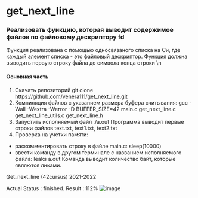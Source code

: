 # get_next_line

### Реализовать функцию, которая выводит содержимое файлов по файловому дескриптору fd
Функция реализована с помощью односвязаного списка на Си, где каждый элемент списка - это файловый дескриптор.
Функция должна выводить первую строку файла до символа конца строки \n

#### Основная часть
1. Скачать репозиторий git clone https://github.com/venera111/get_next_line.git
2. Компиляция файлов с указанием размера буфера считывания:
gcc -Wall -Wextra -Werror -D BUFFER_SIZE=42 main.c get_next_line.c get_next_line_utils.c get_next_line.h
3. Запустить исполняемый файл ./a.out
Программа выводит первые строки файлов text.txt, text1.txt, text2.txt
4. Проверка на учетки памяти:
- раскомментировать строку в файле main.c: sleep(10000)
- ввести команду в другом терминале с названием исполняемого файла: leaks a.out
Команда выводит количество байт, которые являются ликами.

Get_next_line (42cursus) 2021-2022

Actual Status : finished.
Result : 112%
![image](https://user-images.githubusercontent.com/78787523/141266339-170df559-de65-4e68-9659-7fa584579449.png)
